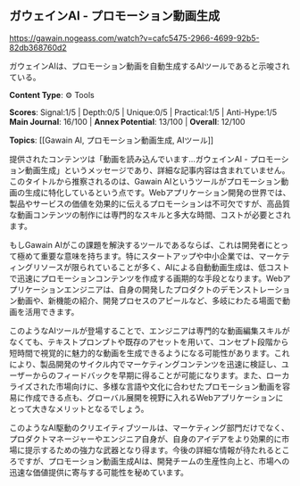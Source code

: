 ## ガウェインAI - プロモーション動画生成

https://gawain.nogeass.com/watch?v=cafc5475-2966-4699-92b5-82db368760d2

ガウェインAIは、プロモーション動画を自動生成するAIツールであると示唆されている。

**Content Type**: ⚙️ Tools

**Scores**: Signal:1/5 | Depth:0/5 | Unique:0/5 | Practical:1/5 | Anti-Hype:1/5
**Main Journal**: 16/100 | **Annex Potential**: 13/100 | **Overall**: 12/100

**Topics**: [[Gawain AI, プロモーション動画生成, AIツール]]

提供されたコンテンツは「動画を読み込んでいます...ガウェインAI - プロモーション動画生成」というメッセージであり、詳細な記事内容は含まれていません。このタイトルから推察されるのは、Gawain AIというツールがプロモーション動画の生成に特化しているという点です。Webアプリケーション開発の世界では、製品やサービスの価値を効果的に伝えるプロモーションは不可欠ですが、高品質な動画コンテンツの制作には専門的なスキルと多大な時間、コストが必要とされます。

もしGawain AIがこの課題を解決するツールであるならば、これは開発者にとって極めて重要な意味を持ちます。特にスタートアップや中小企業では、マーケティングリソースが限られていることが多く、AIによる自動動画生成は、低コストで迅速にプロモーションコンテンツを作成する画期的な手段となります。Webアプリケーションエンジニアは、自身の開発したプロダクトのデモンストレーション動画や、新機能の紹介、開発プロセスのアピールなど、多岐にわたる場面で動画を活用できます。

このようなAIツールが登場することで、エンジニアは専門的な動画編集スキルがなくても、テキストプロンプトや既存のアセットを用いて、コンセプト段階から短時間で視覚的に魅力的な動画を生成できるようになる可能性があります。これにより、製品開発のサイクル内でマーケティングコンテンツを迅速に検証し、ユーザーからのフィードバックを早期に得ることが可能になります。また、ローカライズされた市場向けに、多様な言語や文化に合わせたプロモーション動画を容易に作成できる点も、グローバル展開を視野に入れるWebアプリケーションにとって大きなメリットとなるでしょう。

このようなAI駆動のクリエイティブツールは、マーケティング部門だけでなく、プロダクトマネージャーやエンジニア自身が、自身のアイデアをより効果的に市場に提示するための強力な武器となり得ます。今後の詳細な情報が待たれるところですが、プロモーション動画生成AIは、開発チームの生産性向上と、市場への迅速な価値提供に寄与する可能性を秘めています。